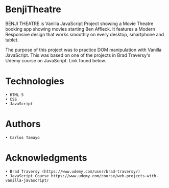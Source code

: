 # BenjiTheatre
BENJI THEATRE is Vanilla JavaScript Project showing a Movie Theatre booking app showing movies starting Ben Affleck. It features a Modern Responsive design that works smoothly on every desktop, smartphone and tablet.

The purpose of this project was to practice DOM manipulation with Vanilla JavaScript. This was based on one of the projects in Brad Traversy's Udemy course on JavaScript. Link found below. 

# Technologies
	• HTML 5
	• CSS
	• JavaScript 
  
# Authors
	• Carlos Tamayo
  
# Acknowledgments
	• Brad Traversy (https://www.udemy.com/user/brad-traversy/)
	• JavaScript Course https://www.udemy.com/course/web-projects-with-vanilla-javascript/
